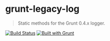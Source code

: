 # grunt-legacy-log
> Static methods for the Grunt 0.4.x logger.

[![Build Status](https://secure.travis-ci.org/gruntjs/grunt-legacy-log-utils.png?branch=master)](//travis-ci.org/gruntjs/grunt-legacy-log-utils)
[![Built with Grunt](https://cdn.gruntjs.com/builtwith.png)](//gruntjs.com/)

